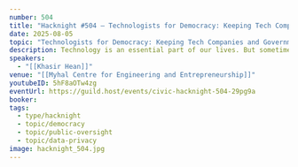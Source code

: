 ```yaml
---
number: 504
title: "Hacknight #504 – Technologists for Democracy: Keeping Tech Companies and Government Accountable to the People"
date: 2025-08-05
topic: "Technologists for Democracy: Keeping Tech Companies and Government Accountable to the People"
description: Technology is an essential part of our lives. But sometimes tech actively works against the public's best interests for a healthy democracy. This is what we've been doing to fix that.
speakers:
  - "[[Khasir Hean]]"
venue: "[[Myhal Centre for Engineering and Entrepreneurship]]"
youtubeID: 5hF8aOTw4zg
eventUrl: https://guild.host/events/civic-hacknight-504-29pg9a
booker:
tags:
  - type/hacknight
  - topic/democracy
  - topic/public-oversight
  - topic/data-privacy
image: hacknight_504.jpg
---
```

